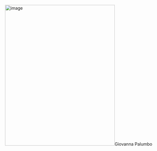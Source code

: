 <img width="362" height="464" alt="image" src="https://github.com/user-attachments/assets/b51bee55-0a4f-4b5b-965f-3fac68e03769" />Giovanna Palumbo
